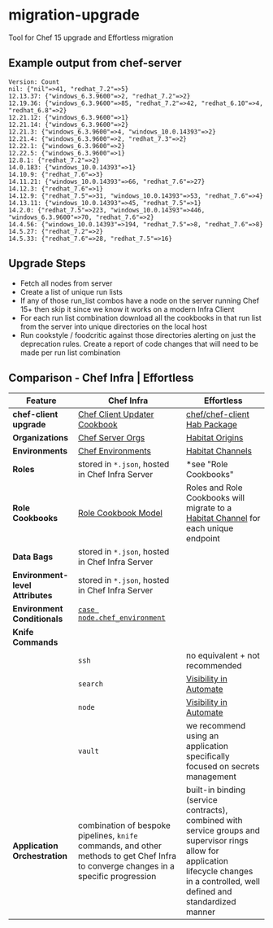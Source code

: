 # migration-upgrade

Tool for Chef 15 upgrade and Effortless migration

## Example output from chef-server

```
Version: Count
nil: {"nil"=>41, "redhat_7.2"=>5}
12.13.37: {"windows_6.3.9600"=>2, "redhat_7.2"=>2}
12.19.36: {"windows_6.3.9600"=>85, "redhat_7.2"=>42, "redhat_6.10"=>4, "redhat_6.8"=>2}
12.21.12: {"windows_6.3.9600"=>1}
12.21.14: {"windows_6.3.9600"=>2}
12.21.3: {"windows_6.3.9600"=>4, "windows_10.0.14393"=>2}
12.21.4: {"windows_6.3.9600"=>2, "redhat_7.3"=>2}
12.22.1: {"windows_6.3.9600"=>2}
12.22.5: {"windows_6.3.9600"=>1}
12.8.1: {"redhat_7.2"=>2}
14.0.183: {"windows_10.0.14393"=>1}
14.10.9: {"redhat_7.6"=>3}
14.11.21: {"windows_10.0.14393"=>66, "redhat_7.6"=>27}
14.12.3: {"redhat_7.6"=>1}
14.12.9: {"redhat_7.5"=>31, "windows_10.0.14393"=>53, "redhat_7.6"=>4}
14.13.11: {"windows_10.0.14393"=>45, "redhat_7.5"=>1}
14.2.0: {"redhat_7.5"=>223, "windows_10.0.14393"=>446, "windows_6.3.9600"=>70, "redhat_7.6"=>2}
14.4.56: {"windows_10.0.14393"=>194, "redhat_7.5"=>8, "redhat_7.6"=>8}
14.5.27: {"redhat_7.2"=>2}
14.5.33: {"redhat_7.6"=>28, "redhat_7.5"=>16}
```

## Upgrade Steps
- Fetch all nodes from server
- Create a list of unique run lists
- If any of those run_list combos have a node on the server running Chef 15+ then skip it since we know it works on a modern Infra Client
- For each run list combination download all the cookbooks in that run list from the server into unique directories on the local host
- Run cookstyle / foodcritic against those directories alerting on just the deprecation rules. Create a report of code changes that will need to be made per run list combination


## Comparison - Chef Infra | Effortless

|Feature|Chef Infra|Effortless|
|-------|----------|----------|
|**chef-client upgrade**|[Chef Client Updater Cookbook](https://github.com/chef-cookbooks/chef_client_updater)|[chef/chef-client Hab Package](https://bldr.habitat.sh/#/pkgs/chef/chef-client/latest)|
|**Organizations**|[Chef Server Orgs](https://docs.chef.io/server_orgs.html)|[Habitat Origins](https://www.habitat.sh/docs/using-builder/#builder-origin)|
|**Environments**|[Chef Environments](https://docs.chef.io/environments.html)|[Habitat Channels](https://www.habitat.sh/docs/using-habitat/#continuous-deployment-using-channels)|
|**Roles**|stored in `*.json`, hosted in Chef Infra Server|*see "Role Cookbooks"|
|**Role Cookbooks**|[Role Cookbook Model](https://github.com/chef-cft/chef-examples/blob/master/examples/RoleCookbookModel.md)|Roles and Role Cookbooks will migrate to a [Habitat Channel](https://www.habitat.sh/docs/using-habitat/#continuous-deployment-using-channels) for each unique endpoint|
|**Data Bags**|stored in `*.json`, hosted in Chef Infra Server||
|**Environment-level Attributes**|stored in `*.json`, hosted in Chef Infra Server||
|**Environment Conditionals**|[`case node.chef_environment`](https://stackoverflow.com/questions/19638372/is-it-possible-to-get-current-environment-in-the-attribute-files)||
|**Knife Commands**|||
||`ssh`|no equivalent + not recommended|
||`search`|[Visibility in Automate](https://automate.chef.io/)|
||`node`|[Visibility in Automate](https://automate.chef.io/)|
||`vault`|we recommend using an application specifically focused on secrets management|
|**Application Orchestration**|combination of bespoke pipelines, `knife` commands, and other methods to get Chef Infra to converge changes in a specific progression|built-in binding (service contracts), combined with service groups and supervisor rings allow for application lifecycle changes in a controlled, well defined and standardized manner

